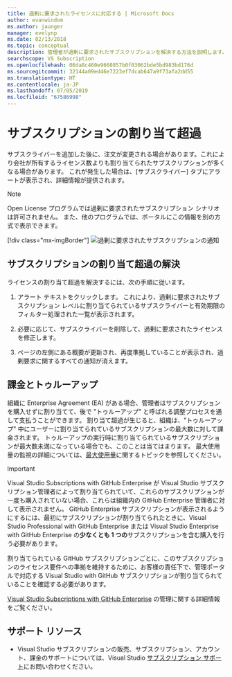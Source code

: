 ```yaml
---
title: 過剰に要求されたライセンスに対応する | Microsoft Docs
author: evanwindom
ms.author: jaunger
manager: evelynp
ms.date: 02/13/2018
ms.topic: conceptual
description: 管理者が過剰に要求されたサブスクリプションを解決する方法を説明します。
searchscope: VS Subscription
ms.openlocfilehash: 06da8c460e9660857b0f03062bde5bd983bd176d
ms.sourcegitcommit: 32144a09ed46e7223ef7dcab647a9f73afa2dd55
ms.translationtype: HT
ms.contentlocale: ja-JP
ms.lasthandoff: 07/05/2019
ms.locfileid: "67586998"
---
```

# <a name="overallocated-subscriptions"></a>サブスクリプションの割り当て超過

サブスクライバーを追加した後に、注文が変更される場合があります。これにより会社が所有するライセンス数よりも割り当てられたサブスクリプションが多くなる場合があります。 これが発生した場合は、[サブスクライバー] タブにアラートが表示され、詳細情報が提供されます。

> [!NOTE]
> Open License プログラムでは過剰に要求されたサブスクリプション シナリオは許可されません。  また、他のプログラムでは、ポータルにこの情報を別の方式で表示できます。
>
> [!div class="mx-imgBorder"]
> ![過剰に要求されたサブスクリプションの通知](_img/over-claimed/over-claimed-alert.png)

## <a name="resolving-overallocated-subscriptions"></a>サブスクリプションの割り当て超過の解決

ライセンスの割り当て超過を解決するには、次の手順に従います。

1. アラート テキストをクリックします。 これにより、過剰に要求されたサブスクリプション レベルに割り当てられているサブスクライバーと有効期限のフィルター処理された一覧が表示されます。 

2. 必要に応じて、サブスクライバーを削除して、過剰に要求されたライセンスを修正します。 

3. ページの左側にある概要が更新され、再度準拠していることが表示され、過剰要求に関するすべての通知が消えます。 

## <a name="billing-and-true-up"></a>課金とトゥルーアップ

組織に Enterprise Agreement (EA) がある場合、管理者はサブスクリプションを購入せずに割り当てて、後で "トゥルーアップ" と呼ばれる調整プロセスを通して支払うことができます。  割り当て超過が生じると、組織は、"トゥルーアップ" 中にユーザーに割り当てられているサブスクリプションの最大数に対して課金されます。  トゥルーアップの実行時に割り当てられているサブスクリプションが最大数未満になっている場合でも、このことは当てはまります。  最大使用量の監視の詳細については、[最大使用量](maximum-usage.md)に関するトピックを参照してください。

> [!Important]
> Visual Studio Subscriptions with GitHub Enterprise が Visual Studio サブスクリプション管理者によって割り当てられていて、これらのサブスクリプションが一度も購入されていない場合、これらは組織内の GitHub Enterprise 管理者に対して表示されません。 GitHub Enterprise サブスクリプションが表示されるようにするには、最初にサブスクリプションが割り当てられたときに、Visual Studio Professional with GitHub Enterprise または Visual Studio Enterprise with GitHub Enterprise の**少なくとも 1 つの**サブスクリプションを含む購入を行う必要があります。  
>
> 割り当てられている GitHub サブスクリプションごとに、このサブスクリプションのライセンス要件への準拠を維持するために、お客様の責任下で、管理ポータルで対応する Visual Studio with GitHub サブスクリプションが割り当てられていることを確認する必要があります。

[Visual Studio Subscriptions with GitHub Enterprise](assign-github.md) の管理に関する詳細情報をご覧ください。

## <a name="support-resources"></a>サポート リソース

- Visual Studio サブスクリプションの販売、サブスクリプション、アカウント、課金のサポートについては、Visual Studio [サブスクリプション サポート](https://visualstudio.microsoft.com/subscriptions/support/)にお問い合わせください。
